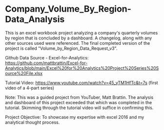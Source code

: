 # Company_Volume_By_Region-Data_Analysis
This is an excel workbook project analyzing a company's quarterly volumes by region that is concluded by a dashboard. A changelog, along with any other sources used were referenced. The final completed version of the project is called "Volume_by_Region_Data_Request_v3".

Github Data Source - Excel-for-Analytics: https://github.com/mattbrattin/Excel-for-Analytics/blob/main/Excel%20for%20Analytics%20Project%20Series%20Source%20File.xlsx

Tutorial Video: https://www.youtube.com/watch?v=45_yTM1HfTc&t=7s (first video of a 4-part series)

Note: 
This was a guided project from YouTuber, Matt Brattin. The analysis and dashboard of this project exceeded that which was completed in the tutorial.
Skimming through the tutorial video will suffice in confirming this. 

Project Objective: To showcase my expertise with excel 2016 and my analytical thought process.
